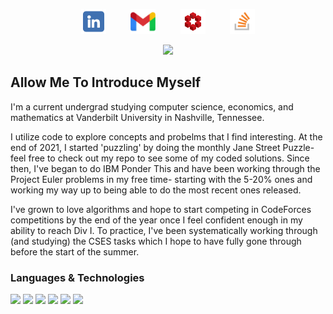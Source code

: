 <p align="center">
    <a href="https://www.linkedin.com/in/evansemet/" target="_blank"><img src="linkedinlogo.png" width="40" height="40"></a>
    &nbsp;&nbsp;&nbsp;&nbsp;&nbsp;&nbsp;&nbsp;&nbsp;
    <a href="mailto:evancsemet@gmail.com"><img src="gmaillogo.webp" width="40" height="40"></a>
    &nbsp;&nbsp;&nbsp;&nbsp;&nbsp;&nbsp;&nbsp;&nbsp;
    <a href="https://math.stackexchange.com/users/1054197/evan-semet" target="_blank"><img src="mathselogo.png" width="40" height="40"></a>
    &nbsp;&nbsp;&nbsp;&nbsp;&nbsp;&nbsp;&nbsp;&nbsp;
    <a href="https://stackoverflow.com/users/17670386/evan-semet" target="_blank"><img src="stackoverflowlogo.png" width="40" height="40"></a>
</p>

<p align="center">
    <img src="https://profile-counter.glitch.me/evansemet/count.svg" /> 
</p>


## Allow Me To Introduce Myself

I'm a current undergrad studying computer science, economics, and mathematics at Vanderbilt University in Nashville, Tennessee. 

I utilize code to explore concepts and probelms that I find interesting. At the end of 2021, I started 'puzzling' by doing the monthly Jane Street Puzzle- feel free to check out my repo to see some of my coded solutions. Since then, I've began to do IBM Ponder This and have been working through the Project Euler problems in my free time- starting with the 5-20% ones and working my way up to being able to do the most recent ones released.

I've grown to love algorithms and hope to start competing in CodeForces competitions by the end of the year once I feel confident enough in my ability to reach Div I. To practice, I've been systematically working through (and studying) the CSES tasks which I hope to have fully gone through before the start of the summer.


### Languages & Technologies
<p>
  <img src="https://img.shields.io/badge/c++-%2300599C.svg?style=For-the-badge&logo=c%2B%2B&logoColor=white" />
  <img src="https://img.shields.io/badge/python-3670A0?style=For-the-badge&logo=python&logoColor=ffdd54" />
  <img src="https://img.shields.io/badge/numpy-%23013243.svg?style=For-the-badge&logo=numpy&logoColor=white" />
  <img src="https://img.shields.io/badge/pandas-%23150458.svg?style=For-the-badge&logo=pandas&logoColor=white" />
  <img src="https://img.shields.io/badge/Plotly-%233F4F75.svg?style=For-the-badge&logo=plotly&logoColor=white" />
  <img src="https://img.shields.io/badge/Matplotlib-%23ffffff.svg?style=For-the-badge&logo=Matplotlib&logoColor=black" />
</p>

